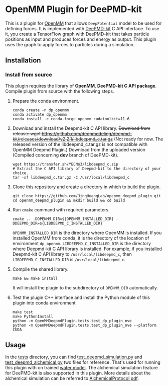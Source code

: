 # OpenMM Plugin for DeePMD-kit

This is a plugin for [OpenMM](http://openmm.org) that allows `DeepPotential` model
to be used for defining forces.
It is implemented with [DeePMD-kit](https://github.com/deepmodeling/deepmd-kit) C API interface.
To use it, you create a TensorFlow graph with DeePMD-kit that takes particle positions as input
and produces forces and energy as output. This plugin uses the graph to apply
forces to particles during a simulation.

## Installation

### Install from source
This plugin requires the library of **OpenMM**, **DeePMD-kit C API package**. 
Compile plugin from source with the following steps.

1. Prepare the conda environment.
   ```
   conda create -n dp_openmm
   conda activate dp_openmm
   conda install -c conda-forge openmm cudatoolkit=11.6
   ```

2. Download and install the Deepmd-kit C API library.
   ~~Download from release: wget https://github.com/deepmodeling/deepmd-kit/releases/download/v2.2.1/libdeepmd_c.tar.gz~~ 
   (Not ready for now. The released version of the libdeepmd_c.tar.gz is not compatible with OpenMM Deepmd Plugin.)
   Download from the uploaded version (Compiled concerning **dev** branch of DeePMD-kit).
   ```shell
   wget https://transfer.sh/YECNo3/libdeepmd_c.zip
   # Extract the C API library of Deepmd-kit to the directory of your choice.
   tar -xf libdeepmd_c.tar.gz -C /usr/local/libdeepmd_c 
   ```

3. Clone this repository and create a directory in which to build the plugin.
   ```shell
   git clone https://github.com/JingHuangLab/openmm_deepmd_plugin.git
   cd openmm_deepmd_plugin && mkdir build && cd build
   ```
4. Run `cmake` command with required parameters.
   ```shell
   cmake .. -DOPENMM_DIR=${OPENMM_INSTALLED_DIR} -DDEEPMD_DIR=${LIBDEEPMD_C_INSTALLED_DIR}
   ```
   `OPENMM_INSTALLED_DIR` is the directory where OpenMM is installed.
   If you installed OpenMM from conda, it is the directory of the location of environment `dp_openmm`.
   `LIBDEEPMD_C_INSTALLED_DIR` is the directory where Deepmd-kit C API library is installed.
   For example, if you installed Deepmd-kit C API library to `/usr/local/libdeepmd_c`, 
   then `LIBDEEPMD_C_INSTALLED_DIR` is `/usr/local/libdeepmd_c`.

5. Compile the shared library.
   ```shell
   make && make install
   ```
   It will install the plugin to the subdirectory of `OPENMM_DIR` automatically.

6. Test the plugin C++ interface and install the Python module of this plugin into conda environment
   ```shell
   make test
   make PythonInstall
   python -m OpenMMDeepmdPlugin.tests.test_dp_plugin_nve
   python -m OpenMMDeepmdPlugin.tests.test_dp_plugin_nve --platform CUDA
   ```
## Usage

In the [tests](./tests) directory, you can find [test_deepmd_simulation.py](./tests/test_deepmd_simulation.py) and [test_deepmd_alchemical.py](./tests/test_deepmd_alchemical.py) two files for reference.
That's used for running this plugin with on trained [water model](./tests/frozen_model/water.pb).
The alchemical simulation feature for DeePMD-kit is also supported in this plugin.
More details about the alchemical simulation can be referred to [AlchemicalProtocol.pdf](./tests/refer/AlchemicalProtocol.pdf).
